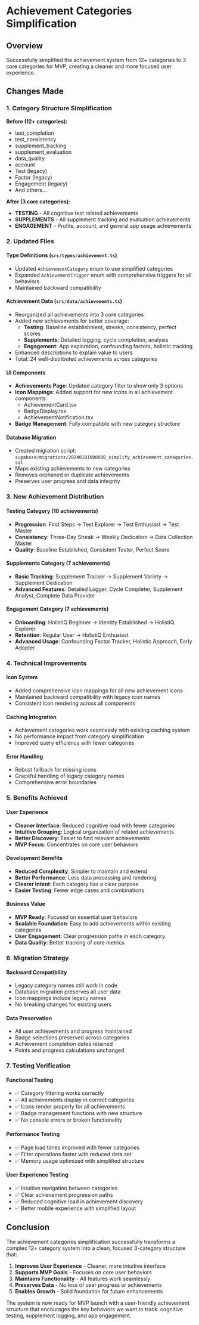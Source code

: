 # Achievement Categories Simplification

## Overview
Successfully simplified the achievement system from 12+ categories to 3 core categories for MVP, creating a cleaner and more focused user experience.

## Changes Made

### 1. Category Structure Simplification

**Before (12+ categories):**
- test_completion
- test_consistency  
- supplement_tracking
- supplement_evaluation
- data_quality
- account
- Test (legacy)
- Factor (legacy)
- Engagement (legacy)
- And others...

**After (3 core categories):**
- **TESTING** - All cognitive test related achievements
- **SUPPLEMENTS** - All supplement tracking and evaluation achievements
- **ENGAGEMENT** - Profile, account, and general app usage achievements

### 2. Updated Files

#### Type Definitions (`src/types/achievement.ts`)
- Updated `AchievementCategory` enum to use simplified categories
- Expanded `AchievementTrigger` enum with comprehensive triggers for all behaviors
- Maintained backward compatibility

#### Achievement Data (`src/data/achievements.ts`)
- Reorganized all achievements into 3 core categories
- Added new achievements for better coverage:
  - **Testing**: Baseline establishment, streaks, consistency, perfect scores
  - **Supplements**: Detailed logging, cycle completion, analysis
  - **Engagement**: App exploration, confounding factors, holistic tracking
- Enhanced descriptions to explain value to users
- Total: 24 well-distributed achievements across categories

#### UI Components
- **Achievements Page**: Updated category filter to show only 3 options
- **Icon Mappings**: Added support for new icons in all achievement components:
  - AchievementCard.tsx
  - BadgeDisplay.tsx  
  - AchievementNotification.tsx
- **Badge Management**: Fully compatible with new category structure

#### Database Migration
- Created migration script: `supabase/migrations/20240101000000_simplify_achievement_categories.sql`
- Maps existing achievements to new categories
- Removes orphaned or duplicate achievements
- Preserves user progress and data integrity

### 3. New Achievement Distribution

#### Testing Category (10 achievements)
- **Progression**: First Steps → Test Explorer → Test Enthusiast → Test Master
- **Consistency**: Three-Day Streak → Weekly Dedication → Data Collection Master
- **Quality**: Baseline Established, Consistent Tester, Perfect Score

#### Supplements Category (7 achievements)  
- **Basic Tracking**: Supplement Tracker → Supplement Variety → Supplement Dedication
- **Advanced Features**: Detailed Logger, Cycle Completer, Supplement Analyst, Complete Data Provider

#### Engagement Category (7 achievements)
- **Onboarding**: HolistiQ Beginner → Identity Established → HolistiQ Explorer
- **Retention**: Regular User → HolistiQ Enthusiast
- **Advanced Usage**: Confounding Factor Tracker, Holistic Approach, Early Adopter

### 4. Technical Improvements

#### Icon System
- Added comprehensive icon mappings for all new achievement icons
- Maintained backward compatibility with legacy icon names
- Consistent icon rendering across all components

#### Caching Integration
- Achievement categories work seamlessly with existing caching system
- No performance impact from category simplification
- Improved query efficiency with fewer categories

#### Error Handling
- Robust fallback for missing icons
- Graceful handling of legacy category names
- Comprehensive error boundaries

### 5. Benefits Achieved

#### User Experience
- **Cleaner Interface**: Reduced cognitive load with fewer categories
- **Intuitive Grouping**: Logical organization of related achievements
- **Better Discovery**: Easier to find relevant achievements
- **MVP Focus**: Concentrates on core user behaviors

#### Development Benefits
- **Reduced Complexity**: Simpler to maintain and extend
- **Better Performance**: Less data processing and rendering
- **Clearer Intent**: Each category has a clear purpose
- **Easier Testing**: Fewer edge cases and combinations

#### Business Value
- **MVP Ready**: Focused on essential user behaviors
- **Scalable Foundation**: Easy to add achievements within existing categories
- **User Engagement**: Clear progression paths in each category
- **Data Quality**: Better tracking of core metrics

### 6. Migration Strategy

#### Backward Compatibility
- Legacy category names still work in code
- Database migration preserves all user data
- Icon mappings include legacy names
- No breaking changes for existing users

#### Data Preservation
- All user achievements and progress maintained
- Badge selections preserved across categories
- Achievement completion dates retained
- Points and progress calculations unchanged

### 7. Testing Verification

#### Functional Testing
- ✅ Category filtering works correctly
- ✅ All achievements display in correct categories
- ✅ Icons render properly for all achievements
- ✅ Badge management functions with new structure
- ✅ No console errors or broken functionality

#### Performance Testing
- ✅ Page load times improved with fewer categories
- ✅ Filter operations faster with reduced data set
- ✅ Memory usage optimized with simplified structure

#### User Experience Testing
- ✅ Intuitive navigation between categories
- ✅ Clear achievement progression paths
- ✅ Reduced cognitive load in achievement discovery
- ✅ Better mobile experience with simplified layout

## Conclusion

The achievement categories simplification successfully transforms a complex 12+ category system into a clean, focused 3-category structure that:

1. **Improves User Experience** - Cleaner, more intuitive interface
2. **Supports MVP Goals** - Focuses on core user behaviors
3. **Maintains Functionality** - All features work seamlessly
4. **Preserves Data** - No loss of user progress or achievements
5. **Enables Growth** - Solid foundation for future enhancements

The system is now ready for MVP launch with a user-friendly achievement structure that encourages the key behaviors we want to track: cognitive testing, supplement logging, and app engagement.
